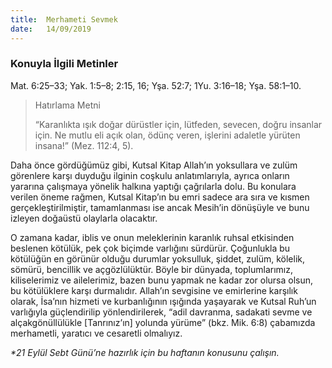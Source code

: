 ```yaml
---
title:  Merhameti Sevmek
date:   14/09/2019
---
```


### Konuyla İlgili Metinler
Mat. 6:25–33; Yak. 1:5–8; 2:15, 16; Yşa. 52:7; 1Yu. 3:16–18; Yşa. 58:1–10.

> <p>Hatırlama Metni</p>
> “Karanlıkta ışık doğar dürüstler için, lütfeden, sevecen, doğru insanlar için. Ne mutlu eli açık olan, ödünç veren, işlerini adaletle yürüten insana!” (Mez. 112:4, 5).

Daha önce gördüğümüz gibi, Kutsal Kitap Allah’ın yoksullara ve zulüm görenlere karşı duyduğu ilginin coşkulu anlatımlarıyla, ayrıca onların yararına çalışmaya yönelik halkına yaptığı çağrılarla dolu. Bu konulara verilen öneme rağmen, Kutsal Kitap’ın bu emri sadece ara sıra ve kısmen gerçekleştirilmiştir, tamamlanması ise ancak Mesih’in dönüşüyle ve bunu izleyen doğaüstü olaylarla olacaktır.

O zamana kadar, iblis ve onun meleklerinin karanlık ruhsal etkisinden beslenen kötülük, pek çok biçimde varlığını sürdürür. Çoğunlukla bu kötülüğün en görünür olduğu durumlar yoksulluk, şiddet, zulüm, kölelik, sömürü, bencillik ve açgözlülüktür. Böyle bir dünyada, toplumlarımız, kiliselerimiz ve ailelerimiz, bazen bunu yapmak ne kadar zor olursa olsun, bu kötülüklere karşı durmalıdır. Allah’ın sevgisine ve emirlerine karşılık olarak, İsa’nın hizmeti ve kurbanlığının ışığında yaşayarak ve Kutsal Ruh’un varlığıyla güçlendirilip yönlendirilerek, “adil davranma, sadakati sevme ve alçakgönüllülükle [Tanrınız’ın] yolunda yürüme” (bkz. Mik. 6:8) çabamızda merhametli, yaratıcı ve cesaretli olmalıyız.

_*21 Eylül Sebt Günü’ne hazırlık için bu haftanın konusunu çalışın._